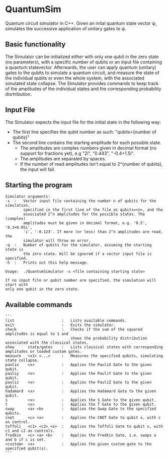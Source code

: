 # QuantumSim
Quantum circuit simulator in C++.
Given an inital quantum state vector ψ, simulates the successive application of unitary gates to ψ.

## Basic functionality
The Simulator can be initialized either with only one qubit in the zero state (no parameters),
with a specific number of qubits or an input file containing a quantum statevector.
Afterwards, the user can apply quantum (unitary) gates to the qubits to simulate a quantum circuit,
and measure the state of the individual qubits or even the whole system, with the associated simulated
state collapse. The Simulator provides commands to keep track of the amplitudes of the individual
states and the corresponding probability disrtribution.

## Input File
The Simulator expects the input file for the initial state in the following way:
- The first line specifies the qubit number as such: "qubits={number of qubits}"
- The second line contains the starting amplitude for each possible state.
    - The amplitudes are complex numbers given in decimal format (no support for fractions yet), e.g "2i", "0.443", "-0.4+1.5i".
    - The amplitudes are separated by spaces.
    - If the number of read amplitudes isn't equal to 2^{number of qubits}, the input will fail.

## Starting the program
    Simulator arguments:
    -s  :   Vector input file containing the number n of qubits for the simulation,
            specified in the first line of the file as qubits=<n>, and the 
            associated 2^n amplitudes for the possible states. The (complex)
            amplitudes must be given in decimal format, e.g. '0.5', '0.3+0.05i',
            'i', '-0.123'. If more (or less) than 2^n amplitudes are read, the
            simulator will throw an error.
    -q  :   Number of qubits for the simulator, assuming the starting state is
            the zero state. Will be ignored if a vector input file is specified.
    -h  :   Prints out this help message.

    Usage:  ./QuantumSimulator -s <file containing starting state>

    If no input file or qubit number are specified, the simulation will start with
    only one qubit in the zero state.

## Available commands
    '''
    list                     :   Lists available commands.
    exit                     :   Exits the simulator.
    check                    :   Checks if the sum of the squared amplitudes is equal to 1 and
                                 shows the probability distribution associated with the classical states.
    show      state/gates    :   Lists classical states with corresponding amplitudes or loaded custom gates.
    measure   <x1> <...>     :   Measures the specified qubits, simulating state collapse.
    paulix    <x>            :   Applies the PauliX Gate to the given qubit.
    pauliy    <x>            :   Applies the PauliY Gate to the given qubit.
    pauliz    <x>            :   Applies the PauliZ Gate to the given qubit.
    hadamard  <x>            :   Applies the Hadamard Gate to the given qubit.
    s         <x>            :   Applies the S Gate to the given qubit.
    t         <x>            :   Applies the T Gate to the given qubit.
    swap      <a> <b>        :   Applies the Swap Gate to the specified qubits.
    cnot      <c> <x>        :   Applies the CNOT Gate to qubit x, with c as control.
    toffoli   <c1> <c2> <x>  :   Applies the Toffoli Gate to qubit x, with c1 and c2 as controls.
    fredkin   <c> <a> <b>    :   Applies the Fredkin Gate, i.e. swaps a and b if c is set.
    <custom>  <x>            :   Applies the given custom gate to the specified qubit(s).
    '''